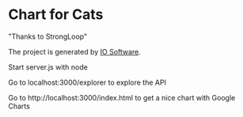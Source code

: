 # Chart for Cats 
"Thanks to StrongLoop"

The project is generated by [IO Software](http://www.io-software.fr).

Start  server.js with node

Go to localhost:3000/explorer to explore the API

Go to http://localhost:3000/index.html to get a nice chart with Google Charts


